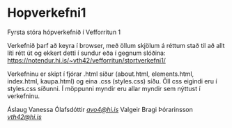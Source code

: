 ﻿# Hopverkefni1
Fyrsta stóra hópverkefnið í Vefforritun 1

Verkefnið þarf að keyra í browser, með öllum skjölum á réttum stað til að allt líti rétt út og ekkert detti í sundur eða í gegnum slóðina: https://notendur.hi.is/~vth42/vefforritun/stortverkefni1/

Verkefninu er skipt í fjórar .html síður (about.html, elements.html, index.html, kaupa.html) og eina .css (styles.css) síðu. 
Öll css eigindi eru í styles.css síðunni. 
Í möppunni myndir eru allar myndir sem nýttust í verkefninu. 

Áslaug Vanessa Ólafsdóttir	*avo4@hi.is*
Valgeir Bragi Þórarinsson	*vth42@hi.is*